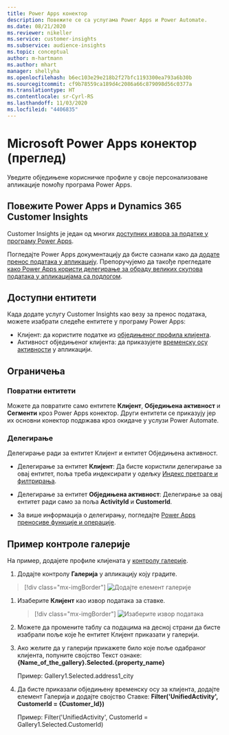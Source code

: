 ```yaml
---
title: Power Apps конектор
description: Повежите се са услугама Power Apps и Power Automate.
ms.date: 08/21/2020
ms.reviewer: nikeller
ms.service: customer-insights
ms.subservice: audience-insights
ms.topic: conceptual
author: m-hartmann
ms.author: mhart
manager: shellyha
ms.openlocfilehash: b6ec103e29e218b2f27bfc1193300ea793a6b30b
ms.sourcegitcommit: cf9b78559ca189d4c2086a66c879098d56c0377a
ms.translationtype: HT
ms.contentlocale: sr-Cyrl-RS
ms.lasthandoff: 11/03/2020
ms.locfileid: "4406835"
---
```

# <a name="microsoft-power-apps-connector-preview"></a>Microsoft Power Apps конектор (преглед)

Уведите обједињене корисничке профиле у своје персонализоване апликације помоћу програма Power Apps.

## <a name="connect-power-apps-and-dynamics-365-customer-insights"></a>Повежите Power Apps и Dynamics 365 Customer Insights

Customer Insights је један од многих [доступних извора за податке у програму Power Apps](https://docs.microsoft.com/powerapps/maker/canvas-apps/working-with-data-sources).

Погледајте Power Apps документацију да бисте сазнали како да [додате пренос података у апликацију](https://docs.microsoft.com/powerapps/maker/canvas-apps/add-data-connection). Препоручујемо да такође прегледате [како Power Apps користи делегирање за обраду великих скупова података у апликацијама са подлогом](https://docs.microsoft.com/powerapps/maker/canvas-apps/delegation-overview).

## <a name="available-entities"></a>Доступни ентитети

Када додате услугу Customer Insights као везу за пренос података, можете изабрати следеће ентитете у програму Power Apps:

- Клијент: да користите податке из [обједињеног профила клијента](customer-profiles.md).
- Активност обједињеног клијента: да приказујете [временску осу активности](activities.md) у апликацији.

## <a name="limitations"></a>Ограничења

### <a name="retrievable-entities"></a>Повратни ентитети

Можете да повратите само ентитете **Клијент**, **Обједињена активност** и **Сегменти** кроз Power Apps конектор. Други ентитети се приказују јер их основни конектор подржава кроз окидаче у услузи Power Automate.  

### <a name="delegation"></a>Делегирање

Делегирање ради за ентитет Клијент и ентитет Обједињена активност. 

- Делегирање за ентитет **Клијент**: Да бисте користили делегирање за овај ентитет, поља треба индексирати у одељку [Индекс претраге и филтрирања](search-filter-index.md).  

- Делегирање за ентитет **Обједињена активност**: Делегирање за овај ентитет ради само за поља **ActivityId** и **CustomerId**.  

- За више информација о делегирању, погледајте [Power Apps преносиве функције и операције](https://docs.microsoft.com/connectors/commondataservice/#power-apps-delegable-functions-and-operations-for-the-cds-for-apps). 

## <a name="example-gallery-control"></a>Пример контроле галерије

На пример, додајете профиле клијената у [контролу галерије](https://docs.microsoft.com/powerapps/maker/canvas-apps/add-gallery).

1. Додајте контролу **Галерија** у апликацију коју градите.

> [!div class="mx-imgBorder"]
> ![Додајте елемент галерије](media/connector-powerapps9.png "Додајте елемент галерије")

1. Изаберите **Клијент** као извор података за ставке.

    > [!div class="mx-imgBorder"]
    > ![Изаберите извор података](media/choose-datasource-powerapps.png "Изаберите извор података")

1. Можете да промените таблу са подацима на десној страни да бисте изабрали поље које ће ентитет Клијент приказати у галерији.

1. Ако желите да у галерији прикажете било које поље одабраног клијента, попуните својство Текст ознаке: **{Name_of_the_gallery}.Selected.{property_name}**

    Пример: Gallery1.Selected.address1_city

1. Да бисте приказали обједињену временску осу за клијента, додајте елемент Галерија и додајте својство Ставке: **Filter('UnifiedActivity', CustomerId = {Customer_Id})**

    Пример: Filter('UnifiedActivity', CustomerId = Gallery1.Selected.CustomerId)

